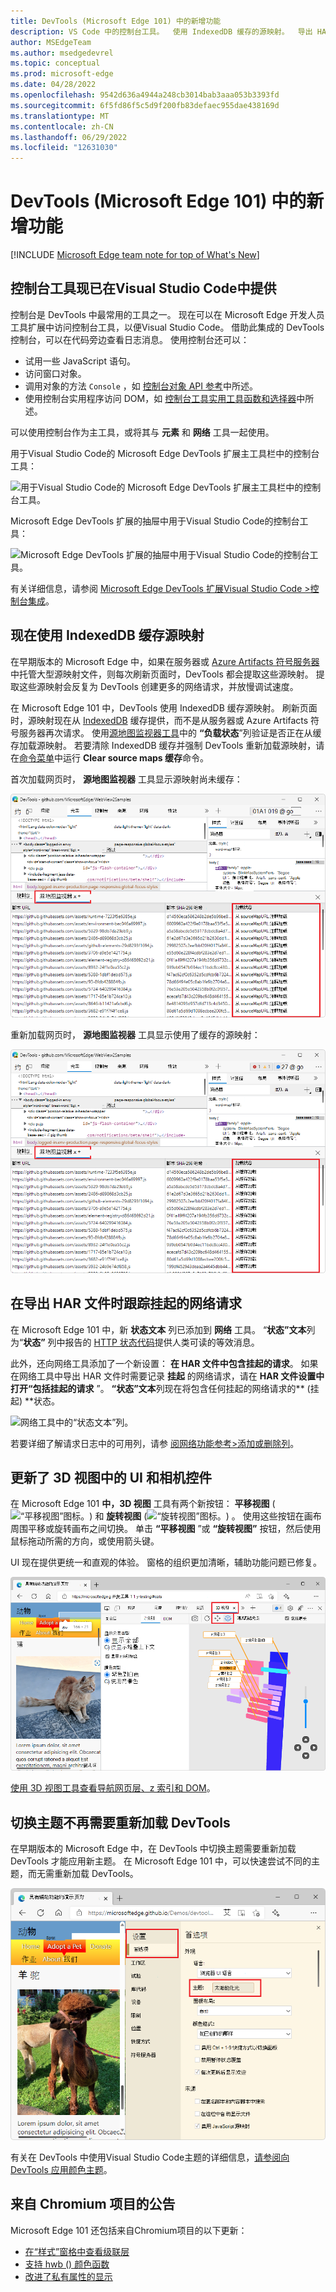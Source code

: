 ```yaml
---
title: DevTools (Microsoft Edge 101) 中的新增功能
description: VS Code 中的控制台工具。  使用 IndexedDB 缓存的源映射。  导出 HAR 文件时跟踪挂起的网络请求。  更新了 3D 视图中的 UI 和相机控件。  切换主题而不重新加载 DevTools。  以及更多。
author: MSEdgeTeam
ms.author: msedgedevrel
ms.topic: conceptual
ms.prod: microsoft-edge
ms.date: 04/28/2022
ms.openlocfilehash: 9542d636a4944a248cb3014bab3aaa053b3393fd
ms.sourcegitcommit: 6f5fd86f5c5d9f200fb83defaec955dae438169d
ms.translationtype: MT
ms.contentlocale: zh-CN
ms.lasthandoff: 06/29/2022
ms.locfileid: "12631030"
---
```

# <a name="whats-new-in-devtools-microsoft-edge-101"></a>DevTools (Microsoft Edge 101) 中的新增功能

[!INCLUDE [Microsoft Edge team note for top of What's New](../../includes/edge-whats-new-note.md)]


<!-- ====================================================================== -->
## <a name="the-console-tool-is-now-available-in-visual-studio-code"></a>控制台工具现已在Visual Studio Code中提供

<!-- Title: Visual Studio Code extension now with Console tool -->
<!-- Subtitle: See log messages, run JavaScript, and use Console APIs right next to your code in Visual Studio Code. -->

控制台是 DevTools 中最常用的工具之一。  现在可以在 Microsoft Edge 开发人员工具扩展中访问控制台工具，以便Visual Studio Code。  借助此集成的 DevTools 控制台，可以在代码旁边查看日志消息。  使用控制台还可以：
*  试用一些 JavaScript 语句。
*  访问窗口对象。
*  调用对象的方法 `Console` ，如 [控制台对象 API 参考](../../../console/api.md)中所述。
*  使用控制台实用程序访问 DOM，如 [控制台工具实用工具函数和选择器](../../../console/utilities.md)中所述。

可以使用控制台作为主工具，或将其与 **元素** 和 **网络** 工具一起使用。

用于Visual Studio Code的 Microsoft Edge DevTools 扩展主工具栏中的控制台工具：

![用于Visual Studio Code的 Microsoft Edge DevTools 扩展主工具栏中的控制台工具。](devtools-101-images/console-tool-vsc-1.png)

Microsoft Edge DevTools 扩展的抽屉中用于Visual Studio Code的控制台工具：

![Microsoft Edge DevTools 扩展的抽屉中用于Visual Studio Code的控制台工具。](devtools-101-images/console-tool-vsc-2.png)

有关详细信息，请参阅 [Microsoft Edge DevTools 扩展Visual Studio Code >控制台集成](../../../../visual-studio-code/microsoft-edge-devtools-extension.md#console-integration)。


<!-- ====================================================================== -->
## <a name="source-maps-are-now-cached-with-indexeddb"></a>现在使用 IndexedDB 缓存源映射

<!-- Title: Speed up debugging with cached source maps -->
<!-- Subtitle: DevTools now caches source maps with IndexedDB, reducing the need to fetch source maps on refresh. -->

在早期版本的 Microsoft Edge 中，如果在服务器或 [Azure Artifacts 符号服务器](../../../javascript/publish-source-maps-to-azure.md)中托管大型源映射文件，则每次刷新页面时，DevTools 都会提取这些源映射。  提取这些源映射会反复为 DevTools 创建更多的网络请求，并放慢调试速度。

在 Microsoft Edge 101 中，DevTools 使用 IndexedDB 缓存源映射。  刷新页面时，源映射现在从 [IndexedDB](https://developer.mozilla.org/docs/Web/API/IndexedDB_API) 缓存提供，而不是从服务器或 Azure Artifacts 符号服务器再次请求。  使用[源地图监视器工具](../../../source-maps-monitor/source-maps-monitor-tool.md)中的 **“负载状态**”列验证是否正在从缓存加载源映射。  若要清除 IndexedDB 缓存并强制 DevTools 重新加载源映射，请在[命令菜单](../../../command-menu/index.md)中运行 **Clear source maps 缓存**命令。

首次加载网页时， **源地图监视器** 工具显示源映射尚未缓存：

![首次加载时，源映射监视器工具。](devtools-101-images/source-maps-indexeddb-first-load.png)

重新加载网页时， **源地图监视器** 工具显示使用了缓存的源映射：

![第二次加载时，源映射监视器工具。](devtools-101-images/source-maps-indexeddb-second-load.png)


<!-- ====================================================================== -->
## <a name="tracking-pending-network-requests-when-exporting-har-files"></a>在导出 HAR 文件时跟踪挂起的网络请求

<!-- Title: Exporting HAR files from the Network tool now includes pending requests -->
<!-- Subtitle: Use the new "Status text" column and "Include pending requests in HAR files" option in the Network tool. -->

在 Microsoft Edge 101 中，新 **状态文本** 列已添加到 **网络** 工具。  “**状态”文本**列为“**状态”** 列中报告的 [HTTP 状态代码](https://developer.mozilla.org/docs/Web/HTTP/Status)提供人类可读的等效消息。

此外，还向网络工具添加了一个新设置： **在 HAR 文件中包含挂起的请求**。  如果在网络工具中导出 HAR 文件时需要记录 **挂起** 的网络请求，请在 **HAR 文件设置中打开“包括挂起的请求** ”。  **“状态”文本**列现在将包含任何挂起的网络请求的** (挂起) **状态。

![网络工具中的“状态文本”列。](devtools-101-images/status-text-column-network-tool.png)

若要详细了解请求日志中的可用列，请参 [阅网络功能参考>添加或删除列](../../../network/reference.md#add-or-remove-columns)。


<!-- ====================================================================== -->
## <a name="updated-ui-and-camera-controls-in-3d-view"></a>更新了 3D 视图中的 UI 和相机控件

<!-- Title: Improvements to the 3D View tool -->
<!-- Subtitle: Check out 3D View for updates to the UI and smoother camera controls. -->

在 Microsoft Edge 101 **中，3D 视图** 工具有两个新按钮： **平移视图** (![“平移视图”图标。](devtools-101-images/pan-view-icon.png)) 和 **旋转视图** (![“旋转视图”图标。](devtools-101-images/rotate-view-icon.png)) 。  使用这些按钮在画布周围平移或旋转画布之间切换。  单击 **“平移视图** ”或 **“旋转视图”** 按钮，然后使用鼠标拖动所需的方向，或使用箭头键。

UI 现在提供更统一和直观的体验。  窗格的组织更加清晰，辅助功能问题已修复。

![更新了 3D 视图中的 UI 和相机控件。](devtools-101-images/3d-view-ui-camera-ctrls.png)

[使用 3D 视图工具查看导航网页层、z 索引和 DOM](../../../3d-view/index.md)。


<!-- ====================================================================== -->
## <a name="switching-themes-no-longer-requires-reloading-devtools"></a>切换主题不再需要重新加载 DevTools

<!-- Title: Switching themes in DevTools no longer requires reloading -->
<!-- Subtitle: Quickly try out themes from Visual Studio Code in DevTools. -->

在早期版本的 Microsoft Edge 中，在 DevTools 中切换主题需要重新加载 DevTools 才能应用新主题。  在 Microsoft Edge 101 中，可以快速尝试不同的主题，而无需重新加载 DevTools。

![切换主题而不重新加载 DevTools。](devtools-101-images/switching-theme.png)

有关在 DevTools 中使用Visual Studio Code主题的详细信息，[请参阅向 DevTools 应用颜色主题](../../../customize/theme.md)。


<!-- ====================================================================== -->
## <a name="announcements-from-the-chromium-project"></a>来自 Chromium 项目的公告

Microsoft Edge 101 还包括来自Chromium项目的以下更新：

* [在“样式”窗格中查看级联层](https://developer.chrome.com/blog/new-in-devtools-101/#layer)<!-- checking -->
* [支持 hwb () 颜色函数](https://developer.chrome.com/blog/new-in-devtools-101/#hwb)
* [改进了私有属性的显示](https://developer.chrome.com/blog/new-in-devtools-101/#private-props)


<!-- ====================================================================== -->
<!-- uncomment if content is copied from developer.chrome.com to this page -->

<!-- > [!NOTE]
> Portions of this page are modifications based on work created and [shared by Google](https://developers.google.com/terms/site-policies) and used according to terms described in the [Creative Commons Attribution 4.0 International License](https://creativecommons.org/licenses/by/4.0).
> The original page for announcements from the Chromium project is [What's New in DevTools (Chrome 101)](https://developer.chrome.com/blog/new-in-devtools-101) and is authored by [Jecelyn Yeen](https://developers.google.com/web/resources/contributors#jecelynyeen) (Developer advocate working on Chrome DevTools at Google). -->


<!-- ====================================================================== -->
<!-- uncomment if content is copied from developer.chrome.com to this page -->

<!-- [![Creative Commons License.](../../../../media/cc-logo/88x31.png)](https://creativecommons.org/licenses/by/4.0)
This work is licensed under a [Creative Commons Attribution 4.0 International License](https://creativecommons.org/licenses/by/4.0). -->
